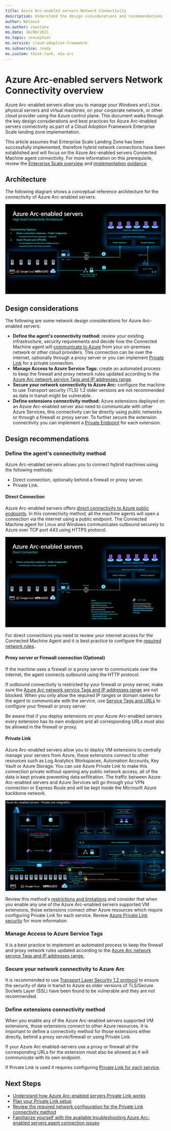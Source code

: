 ```yaml
---
title: Azure Arc-enabled servers Network Connectivity
description: Understand the design considerations and recommendations for network connectivity of Arc-enabled servers
author: Welasco
ms.author: vsantana
ms.date: 10/08/2021
ms.topic: conceptual
ms.service: cloud-adoption-framework
ms.subservice: ready
ms.custom: think-tank, e2e-arc
---
```


# Azure Arc-enabled servers Network Connectivity overview

Azure Arc-enabled servers allow you to manage your Windows and Linux physical servers and virtual machines, on your corporate network, or other cloud provider using the Azure control plane. This document walks through the key design considerations and best practices for Azure Arc-enabled servers connectivity as part of a Cloud Adoption Framework Enterprise Scale landing zone implementation.

This article assumes that Enterprise Scale Landing Zone has been successfully implemented, therefore hybrid network connections have been established and will focus on the Azure Arc-enabled servers Connected Machine agent connectivity. For more information on this prerequisite, review the [Enterprise Scale overview](../../ready/enterprise-scale/index.md) and [implementation guidance](../../ready/enterprise-scale/implementation.md).

## Architecture

The following diagram shows a conceptual reference architecture for the connectivity of Azure Arc-enabled servers:

![A diagram depicting the Enterprise Scale connectivity for Azure Arc-enabled servers on Azure conceptual reference architecture.](./media/arc-enabled-servers-connectivity-options2.png)

## Design considerations

The following are some network design considerations for Azure Arc-enabled servers:

- **Define the agent's connectivity method:** review your existing infrastructure, security requirements and decide how the Connected Machine agent will [communicate to Azure](/azure/azure-arc/servers/agent-overview#networking-configuration) from your on-premises network or other cloud providers. This connection can be over the internet, optionally through a proxy server or you can implement [Private Link](/azure/azure-arc/servers/private-link-security) for a private connection.
- **Manage Access to Azure Service Tags:** create an automated process to keep the firewall and proxy network rules updated according to the [Azure Arc network service Tags and IP addresses range](https://www.microsoft.com/en-us/download/details.aspx?id=56519).
- **Secure your network connectivity to Azure Arc:** configure the machine to use Transport security (TLS) 1.2 older versions are not recommended as data in transit might be vulnerable.
- **Define extensions connectivity method:** Azure extensions deployed on an Azure Arc-enabled server also need to communicate with other Azure Services, this connectivity can be directly using public networks or through a firewall or proxy server. To further secure the extension connectivity you can implement a [Private Endpoint](/azure/azure-arc/servers/private-link-security#how-it-works) for each extension.

## Design recommendations

### Define the agent's connectivity method

Azure Arc-enabled servers allows you to connect hybrid machines using the following methods:

- Direct connection, optionally behind a firewall or proxy server.
- Private Link.

#### Direct Connection

Azure Arc-enabled servers offers [direct connectivity to Azure public endpoints](/azure/azure-arc/servers/agent-overview#networking-configuration). In this connectivity method, all the machine agents will open a connection via the internet using a public endpoint. The Connected Machine agent for Linux and Windows communicates outbound securely to Azure over TCP port 443 using HTTPS protocol.

![Azure Arc-enabled servers connectivity options](./media/arc-enabled-servers-direct-connection.png)

For direct connections you need to review your internet access for the Connected Machine Agent and it is best practice to configure the [required network rules](/azure/azure-arc/servers/agent-overview#networking-configuration).

#### Proxy server or Firewall connection (Optional)

If the machine uses a firewall or a proxy server to communicate over the internet, the agent connects outbound using the HTTP protocol.

If outbound connectivity is restricted by your firewall or proxy server, make sure the [Azure Arc network service Tags and IP addresses range](/azure/azure-arc/servers/agent-overview#networking-configuration) are not blocked. When you only allow the required IP ranges or domain names for the agent to communicate with the service, use [Service Tags and URLs](https://www.microsoft.com/en-us/download/details.aspx?id=56519) to configure your firewall or proxy server.

Be aware that if you deploy extensions on your Azure Arc-enabled servers every extension has its own endpoint and all corresponding URLs must also be allowed in the firewall or proxy.

#### Private Link

Azure Arc-enabled servers allow you to deploy VM extensions to centrally manage your servers from Azure, these extensions connect to other resources such as Log Analytics Workspaces, Automation Accounts, Key Vault or Azure Storage. You can use Azure Private Link to make this connection private without opening any public network access, all of the data is kept private preventing data exfiltration. The traffic between  Azure Arc-enabled servers and Azure Services will go through your VPN connection or Express Route and will be kept inside the Microsoft Azure backbone network.

![Azure Arc-enabled servers private link topology](./media/arc-enabled-servers-private-link-topology.png)

Review this method's [restrictions and limitations](/azure/azure-arc/servers/private-link-security#restrictions-and-limitations) and consider that when you enable any one of the Azure Arc-enabled servers supported VM extensions, those extensions connect other Azure resources which require configuring Private Link for each service. Review [Azure Private Link security](/azure/azure-arc/servers/private-link-security#how-it-works) for more information.

### Manage Access to Azure Service Tags

It is a best practice to implement an automated process to keep the firewall and proxy network rules updated according to the [Azure Arc network service Tags and IP addresses range.](https://www.microsoft.com/en-us/download/details.aspx?id=56519)

### Secure your network connectivity to Azure Arc

It is recommended to use [Transport Layer Security 1.2 protocol](/azure/azure-arc/servers/agent-overview#transport-layer-security-12-protocol) to ensure the security of data in transit to Azure as older versions of TLS/Secure Sockets Layer (SSL) have been found to be vulnerable and they are not recommended.

### Define extensions connectivity method

When you enable any of the Azure Arc-enabled servers supported VM extensions, those extensions connect to other Azure resources. It is important to define a connectivity method for those extensions either directly, behind a proxy server/firewall or using Private Link.

If your Azure Arc enabled-servers use a proxy or firewall all the corresponding URLs for the extension must also be allowed as it will communicate with its own endpoint.

If Private Link is used it requires configuring [Private Link for each service](/azure/azure-arc/servers/private-link-security#how-it-works).

## Next Steps

- [Understand how Azure Arc-enabled servers Private Link works](/azure/azure-arc/servers/private-link-security#how-it-works)
- [Plan your Private Link setup](/azure/azure-arc/servers/private-link-security#planning-your-private-link-setup)
- [Review the required network configuration for the Private Link connectivity method](/azure/azure-arc/servers/private-link-security#network-configuration)
- [Familiarize yourself with the available troubleshooting Azure Arc-enabled servers agent connection issues](/azure/azure-arc/servers/troubleshoot-agent-onboard)
